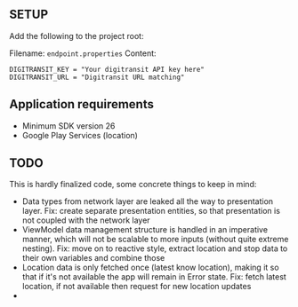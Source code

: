 ## SETUP

Add the following to the project root:

Filename: `endpoint.properties` 
Content: 
```
DIGITRANSIT_KEY = "Your digitransit API key here"
DIGITRANSIT_URL = "Digitransit URL matching"
```

## Application requirements
- Minimum SDK version 26
- Google Play Services (location)

## TODO
This is hardly finalized code, some concrete things to keep in mind:
- Data types from network layer are leaked all the way to presentation layer. Fix: create separate presentation entities, so that presentation is not coupled with the network layer
- ViewModel data management structure is handled in an imperative manner, which will not be scalable to more inputs (without quite extreme nesting). Fix: move on to reactive style, extract location and stop data to their own variables and combine those
- Location data is only fetched once (latest know location), making it so that if it's not available the app will remain in Error state. Fix: fetch latest location, if not available then request for new location updates
-